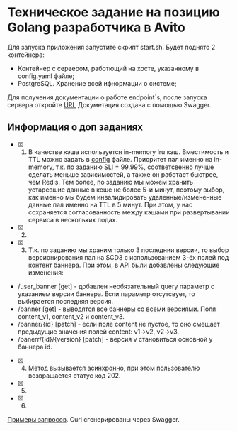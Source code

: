 # Техническое задание на позицию Golang разработчика в Avito

Для запуска приложения запустите скрипт start.sh. 
Будет поднято 2 контейнера:
- Контейнер с сервером, работющий на хосте, указанному в config.yaml файле;
- PostgreSQL. Хранение всей ифнормации о системе;

Для получения документации о работе endpoint`s, после запуска сервера откройте [URL](http://localhost:8080/swagger/index.html#/)
Докуметация создана с помощью Swagger. 

## Информация о доп заданиях

- [x] 1. В качестве кэша используется in-memory lru кэш. Вместимость и TTL можно задать в [config](configs/config.yaml) файле. Приоритет пал именно на in-memory, т.к. по заданию SLI = 99.99%, соответсвенно лучше сделать меньше зависимостей, а также он работает быстрее, чем Redis. Тем более, по заданию мы можем хранить устаревшие данные в кеше не более 5-и минут, поэтому выбор, как именно мы будем инвалидировать удаленные/измененные данные пал именно на TTL в 5 минут. При этом, у нас сохраняется согласованность между кэшами при развертывании сервиса в нескольких подах.
- [x] 2. 
- [x] 3. Т.к. по заданию мы храним только 3 последнии версии, то выбор версионирования пал на SCD3 с использованием 3-ёх полей под контент баннера. При этом, в API были добавлены следующие изменения: 
* /user_banner [get] - добавлен необязательный query параметр с указанием версии баннера. Если параметр отсутсвует, то выбирается последняя версия. 
* /banner [get] - выводятся все баннеры со всеми версиями. Поля content_v1, content_v2 и content_v3.
* /banner/{id} [patch] - если поле content не пустое, то оно смещает предыдущие значения полей content: v1->v2, v2->v3.
* /banerr/{id}/{version} [patch] - версия v становиться основной у баннера id.
- [x] 4. Метод вызывается асинхронно, при этом пользователю возвращается статус код 202.
- [x] 5.
- [x] 6.

[Примеры запросов](/examples/). Curl сгенерированы через Swagger.
